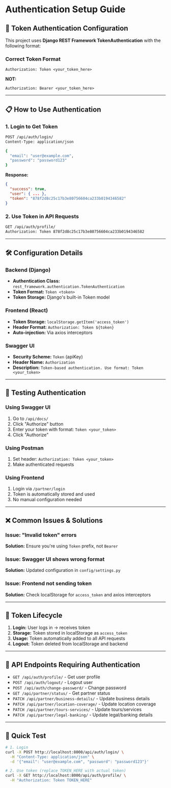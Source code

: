 # Authentication Setup Guide

## 🔐 **Token Authentication Configuration**

This project uses **Django REST Framework TokenAuthentication** with the following format:

### **Correct Token Format**
```
Authorization: Token <your_token_here>
```

**NOT:**
```
Authorization: Bearer <your_token_here>
```

---

## 📋 **How to Use Authentication**

### **1. Login to Get Token**
```bash
POST /api/auth/login/
Content-Type: application/json

{
  "email": "user@example.com",
  "password": "password123"
}
```

**Response:**
```json
{
  "success": true,
  "user": { ... },
  "token": "878f2d8c25c17b3e80756604ca233b0194346582"
}
```

### **2. Use Token in API Requests**
```bash
GET /api/auth/profile/
Authorization: Token 878f2d8c25c17b3e80756604ca233b0194346582
```

---

## 🛠️ **Configuration Details**

### **Backend (Django)**
- **Authentication Class:** `rest_framework.authentication.TokenAuthentication`
- **Token Format:** `Token <token>`
- **Token Storage:** Django's built-in Token model

### **Frontend (React)**
- **Token Storage:** `localStorage.getItem('access_token')`
- **Header Format:** `Authorization: Token ${token}`
- **Auto-injection:** Via axios interceptors

### **Swagger UI**
- **Security Scheme:** `Token` (apiKey)
- **Header Name:** `Authorization`
- **Description:** `Token-based authentication. Use format: Token <your_token>`

---

## 🔧 **Testing Authentication**

### **Using Swagger UI**
1. Go to `/api/docs/`
2. Click "Authorize" button
3. Enter your token with format: `Token <your_token>`
4. Click "Authorize"

### **Using Postman**
1. Set header: `Authorization: Token <your_token>`
2. Make authenticated requests

### **Using Frontend**
1. Login via `/partner/login`
2. Token is automatically stored and used
3. No manual configuration needed

---

## ❌ **Common Issues & Solutions**

### **Issue: "Invalid token" errors**
**Solution:** Ensure you're using `Token` prefix, not `Bearer`

### **Issue: Swagger UI shows wrong format**
**Solution:** Updated configuration in `config/settings.py`

### **Issue: Frontend not sending token**
**Solution:** Check localStorage for `access_token` and axios interceptors

---

## 🔄 **Token Lifecycle**

1. **Login:** User logs in → receives token
2. **Storage:** Token stored in localStorage as `access_token`
3. **Usage:** Token automatically added to all API requests
4. **Logout:** Token deleted from localStorage and backend

---

## 📝 **API Endpoints Requiring Authentication**

- `GET /api/auth/profile/` - Get user profile
- `POST /api/auth/logout/` - Logout user
- `POST /api/auth/change-password/` - Change password
- `GET /api/partner/status/` - Get partner status
- `PATCH /api/partner/business-details/` - Update business details
- `PATCH /api/partner/location-coverage/` - Update location coverage
- `PATCH /api/partner/tours-services/` - Update tours/services
- `PATCH /api/partner/legal-banking/` - Update legal/banking details

---

## 🚀 **Quick Test**

```bash
# 1. Login
curl -X POST http://localhost:8000/api/auth/login/ \
  -H "Content-Type: application/json" \
  -d '{"email": "user@example.com", "password": "password123"}'

# 2. Use token (replace TOKEN_HERE with actual token)
curl -X GET http://localhost:8000/api/auth/profile/ \
  -H "Authorization: Token TOKEN_HERE"
``` 